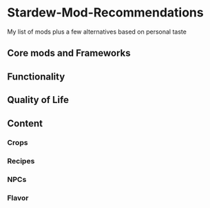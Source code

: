 # Stardew-Mod-Recommendations
My list of mods plus a few alternatives based on personal taste

## Core mods and Frameworks

## Functionality

## Quality of Life

## Content

### Crops

### Recipes

### NPCs

### Flavor
